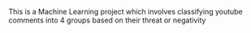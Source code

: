 This is a Machine Learning project which involves classifying youtube comments into 4 groups based on their threat or negativity 
